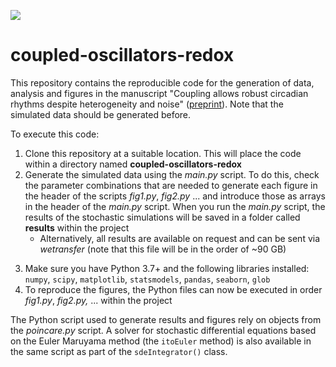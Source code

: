 <!-- badges: start -->
<!--<a href="https://www.ncbi.nlm.nih.gov/geo/query/acc.cgi?acc=GSE205155"><img src="https://img.shields.io/badge/Data-GSE205155-green.svg?style=plastic" alt="" /></a>-->
<!--[![](https://img.shields.io/badge/Data-10.1101/2022.06.03.494693-blue.svg)](https://doi.org/10.1101/2022.06.03.494693)-->
[![](https://img.shields.io/badge/Preprint-10.1101/2023.02.12.528191-yellow.svg)](https://www.biorxiv.org/content/10.1101/2023.02.12.528191v1)
<!--[![](https://img.shields.io/badge/Data-10.1101/2022.06.03.494693-blue.svg)](https://doi.org/10.1101/2022.06.03.494693)-->
 <!-- badges: end -->

# coupled-oscillators-redox

This repository contains the reproducible code for the generation of data, analysis and figures in the manuscript "Coupling allows robust circadian rhythms despite heterogeneity and noise" ([preprint](https://www.biorxiv.org/content/10.1101/2023.02.12.528191v1)). Note that the simulated data should be generated before.

To execute this code:

1. Clone this repository at a suitable location. This will place the code within a directory named **coupled-oscillators-redox**
2. Generate the simulated data using the *main.py* script. To do this, check the parameter combinations that are needed to generate each figure in the header of the scripts *fig1.py*, *fig2.py* ... and introduce those as arrays in the header of the *main.py* script. When you run the *main.py* script, the results of the stochastic simulations will be saved in a folder called **results** within the project 
   - Alternatively, all results are available on request and can be sent via *wetransfer* (note that this file will be in the order of ~90 GB)
<!--2. Download all the simulated data from [here](https://www.zenodo.org/) (under the `results` folder) (or alternatively generate all the simulated data using the *main.py* script)-->
3. Make sure you have Python 3.7+ and the following libraries installed: `numpy`, `scipy`, `matplotlib`, `statsmodels`, `pandas`, `seaborn`, `glob`
4. To reproduce the figures, the Python files can now be executed in order *fig1.py*, *fig2.py,* ... within the project 

The Python script used to generate results and figures rely on objects from the *poincare.py* script. A solver for stochastic differential equations based on the Euler Maruyama method (the `itoEuler` method) is also available in the same script as part of the `sdeIntegrator()` class.

<!--To reproduce the figures, the Python files can now be executed in order *fig1.py, fig2.py,* ... within the project.-->
